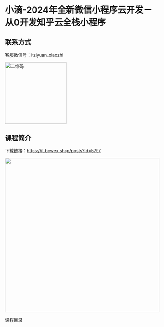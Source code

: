 # 小滴-2024年全新微信小程序云开发－从0开发知乎云全栈小程序

## 联系方式

客服微信号：itziyuan_xiaozhi

<img src="https://ziyuanyun.oss-cn-guangzhou.aliyuncs.com/common/20240614073449/666b82192834a.jpg" width="200" height="200" alt="二维码">

## 课程简介

下载链接：https://it.bcwex.shop/posts?id=5797

<img src="https://ziyuanyun.oss-cn-guangzhou.aliyuncs.com/yun/20241208153012/67554b04f2bc7.jpg" width="500" alt="">

   课程目录 

  